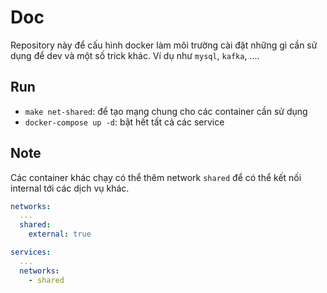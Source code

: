 # Doc

Repository này để cấu hình docker làm môi trường cài đặt những gì cần sử dụng để dev và một số trick khác. Ví dụ như `mysql`, `kafka`, ....

## Run

*   `make net-shared`:  để tạo mạng chung cho các container cần sử dụng
*   `docker-compose up -d`: bật hết tất cả các service

## Note

Các container khác chạy có thể thêm network `shared` để có thể kết nối internal tới các dịch vụ khác.

```yaml
networks:
  ...
  shared:
    external: true

services:
  ...
  networks:
    - shared
```
